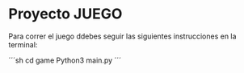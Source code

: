 # Proyecto JUEGO

Para correr el juego ddebes seguir las siguientes instrucciones en la terminal: 

´´´sh
cd game
Python3 main.py
´´´

